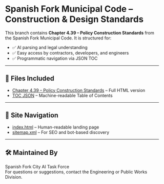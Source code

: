 # Spanish Fork Municipal Code – Construction & Design Standards

This branch contains **Chapter 4.39 – Policy Construction Standards** from the Spanish Fork Municipal Code. It is structured for:

- ✅ AI parsing and legal understanding
- ✅ Easy access by contractors, developers, and engineers
- ✅ Programmatic navigation via JSON TOC

---

## 📁 Files Included

- [Chapter 4.39 – Policy Construction Standards](chapter_4_39_policy_construction_standards.html) – Full HTML version
- [TOC JSON](toc_chapter_4_39_policy_construction_standards.json) – Machine-readable Table of Contents

---

## 🔗 Site Navigation

- [index.html](index.html) – Human-readable landing page
- [sitemap.xml](sitemap.xml) – For SEO and bot-based discovery

---

## 🛠 Maintained By

Spanish Fork City AI Task Force  
For questions or suggestions, contact the Engineering or Public Works Division.
